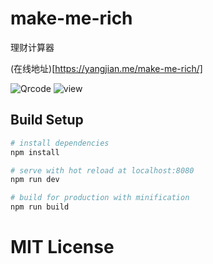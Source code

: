 # make-me-rich

理财计算器

(在线地址)[https://yangjian.me/make-me-rich/]

![Qrcode](http://yangjian.qiniudn.com/Fvocgs-L_wh69NlfibKz6Qpo7B4n?imageView/1/w/300)
![view](http://yangjian.qiniudn.com/Fm2cQg2bc0oEFvGZt8NFgns6ktU8?imageView/2/w/300)

## Build Setup

``` bash
# install dependencies
npm install

# serve with hot reload at localhost:8080
npm run dev

# build for production with minification
npm run build

```

# MIT License
